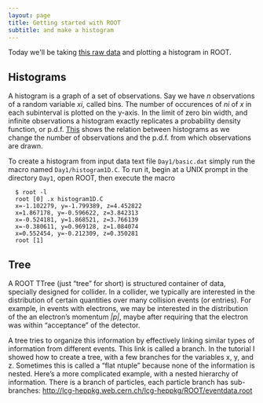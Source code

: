 ```yaml
---
layout: page
title: Getting started with ROOT
subtitle: and make a histogram
---
```


Today we'll be taking [this raw data](https://github.com/cmscaltech/SummerTutorials/blob/master/Day1/basic.dat) and plotting a histogram in ROOT. 

## Histograms 

A histogram is a graph of a set of observations. Say we have *n* observations of a random variable *xi*, called bins. The number of
occurences of *ni* of *x* in each subinterval is plotted on the y-axis. In the limit of zero bin width, and
infinite observations a histogram exactly replicates a probability density function, or p.d.f. [This](https://github.com/cmscaltech/SummerTutorials/blob/master/Day1/figure_histograms.pdf)
shows the relation between histograms as we change the number of observations and the p.d.f. from which observations are drawn.

To create a histogram from input data text file `Day1/basic.dat` simply run the macro
named `Day1/histogram1D.C`. To run it, begin at a UNIX prompt in the directory `Day1`, open
ROOT, then execute the macro

      $ root -l
      root [0] .x histogram1D.C
      x=-1.102279, y=-1.799389, z=4.452822
      x=1.867178, y=-0.596622, z=3.842313
      x=-0.524181, y=1.868521, z=3.766139
      x=-0.380611, y=0.969128, z=1.084074
      x=0.552454, y=-0.212309, z=0.350281
      root [1]


## Tree

A ROOT TTree (just “tree” for short) is structured container of data, specially designed for collider.
In a collider, we typically are interested in the distribution of certain quantities over many collision
events (or entries). For example, in events with electrons, we may be interested in the distribution
of the an electron’s momentum *|p|*, maybe after requiring that the electron was within “acceptance”
of the detector.

A tree tries to organize this information by effectively linking similar types of information
from different events. This link is called a branch. In the tutorial I showed how to create a tree,
with a few branches for the variables x, y, and z. Sometimes this is called a “flat ntuple” because
none of the information is nested. Here’s a more complicated example, with a nested hierarchy of
information. There is a branch of particles, each particle branch has sub-branches:
http://lcg-heppkg.web.cern.ch/lcg-heppkg/ROOT/eventdata.root